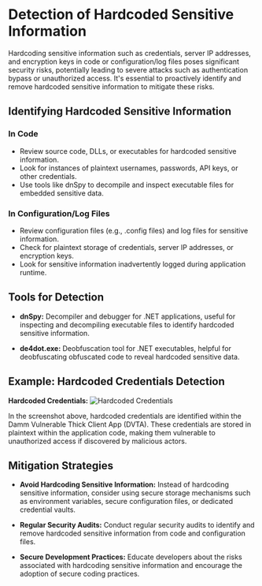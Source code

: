 # **Detection of Hardcoded Sensitive Information**

Hardcoding sensitive information such as credentials, server IP addresses, and encryption keys in code or configuration/log files poses significant security risks, potentially leading to severe attacks such as authentication bypass or unauthorized access. It's essential to proactively identify and remove hardcoded sensitive information to mitigate these risks.

## **Identifying Hardcoded Sensitive Information**

### **In Code**
- Review source code, DLLs, or executables for hardcoded sensitive information.
- Look for instances of plaintext usernames, passwords, API keys, or other credentials.
- Use tools like dnSpy to decompile and inspect executable files for embedded sensitive data.

### **In Configuration/Log Files**
- Review configuration files (e.g., .config files) and log files for sensitive information.
- Check for plaintext storage of credentials, server IP addresses, or encryption keys.
- Look for sensitive information inadvertently logged during application runtime.

## **Tools for Detection**

- **dnSpy:** Decompiler and debugger for .NET applications, useful for inspecting and decompiling executable files to identify hardcoded sensitive information.

- **de4dot.exe:** Deobfuscation tool for .NET executables, helpful for deobfuscating obfuscated code to reveal hardcoded sensitive data.

## **Example: Hardcoded Credentials Detection**

**Hardcoded Credentials:** ![Hardcoded Credentials](https://payatu.com/static/images/remoteblogs/farid/thick-client-penetration-testing/hardcoded.png)

In the screenshot above, hardcoded credentials are identified within the Damm Vulnerable Thick Client App (DVTA). These credentials are stored in plaintext within the application code, making them vulnerable to unauthorized access if discovered by malicious actors.

## **Mitigation Strategies**

- **Avoid Hardcoding Sensitive Information:** Instead of hardcoding sensitive information, consider using secure storage mechanisms such as environment variables, secure configuration files, or dedicated credential vaults.

- **Regular Security Audits:** Conduct regular security audits to identify and remove hardcoded sensitive information from code and configuration files.

- **Secure Development Practices:** Educate developers about the risks associated with hardcoding sensitive information and encourage the adoption of secure coding practices.
